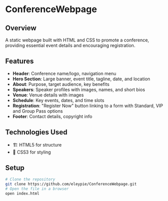 # ConferenceWebpage

## Overview  
A static webpage built with HTML and CSS to promote a conference, providing essential event details and encouraging registration.  

## Features  
- **Header**: Conference name/logo, navigation menu  
- **Hero Section**: Large banner, event title, tagline, date, and location  
- **About**: Purpose, target audience, key benefits  
- **Speakers**: Speaker profiles with images, names, and short bios  
- **Venue**: Venue details with images  
- **Schedule**: Key events, dates, and time slots  
- **Registration**: "Register Now" button linking to a form with Standard, VIP and Group Pass options  
- **Footer**: Contact details, copyright info  

## Technologies Used  
- 🏗 HTML5 for structure  
- 🎨 CSS3 for styling  

## Setup  
```bash
# Clone the repository
git clone https://github.com/eleypie/ConferenceWebpage.git
# Open the file in a browser
open index.html

